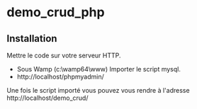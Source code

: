 # demo_crud_php

## Installation
Mettre le code sur votre serveur HTTP.
 * Sous Wamp (c:\wamp64\www\)
Importer le script mysql. 
 * http://localhost/phpmyadmin/
 
 Une fois le script importé vous pouvez vous rendre à l'adresse http://localhost/demo_crud/
 
 
